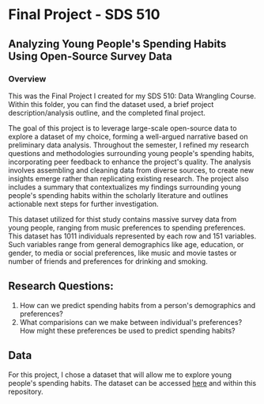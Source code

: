 # Final Project - SDS 510
## Analyzing Young People's Spending Habits Using Open-Source Survey Data

### Overview
This was the Final Project I created for my SDS 510: Data Wrangling Course. Within this folder, you can find the dataset used, a brief project description/analysis outline, and the completed final project.

The goal of this project is to leverage large-scale open-source data to explore a dataset of my choice, forming a well-argued narrative based on preliminary data analysis. Throughout the semester, I refined my research questions and methodologies surrounding young people's spending habits, incorporating peer feedback to enhance the project's quality. The analysis involves assembling and cleaning data from diverse sources, to create new insights emerge rather than replicating existing research. The project also includes a summary that contextualizes my findings surrounding young people's spending habits within the scholarly literature and outlines actionable next steps for further investigation.

This dataset utilized for thist study contains massive survey data from young people, ranging from music preferences to spending preferences. This dataset has 1011 individuals represented by each row and 151 variables. Such variables range from general demographics like age, education, or gender, to media or social preferences, like music and movie tastes or number of friends and preferences for drinking and smoking.

## Research Questions:
1) How can we predict spending habits from a person's demographics and preferences?
2) What comparisions can we make between individual's preferences? How might these preferences be used to predict spending habits?

## Data 

For this project, I chose a dataset that will allow me to explore young people's spending habits. The dataset can be accessed [here](https://github.com/harsh543/Young-People-Survey-Dataset_Spending-Habits/blob/master/data/responses.csv) and within this repository. 
